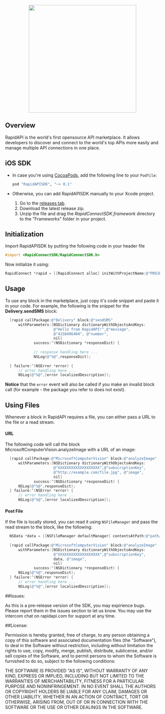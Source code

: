 <p align="center">
  <img src="https://storage.googleapis.com/rapid_connect_static/static/github-header.png" width=350 />
</p>

## Overview
RapidAPI is the world's first opensource API marketplace. It allows developers to discover and connect to the world's top APIs more easily and manage multiple API connections in one place.

## iOS SDK
* In case you're using [CocoaPods](https://cocoapods.org), add the following line to your `Podfile`:

  ```ruby
  pod "RapidAPISDK", "~> 0.1"
  ```
  
* Otherwise, you can add RapidAPISDK manually to your Xcode project.
  1. Go to the [releases tab](https://github.com/RapidSoftwareSolutions/rapidapi-ios-sdk/releases).
  2. Download the latest release zip.
  3. Unzip the file and drag the *RapidConnectSDK.framework* directory to the "Frameworks" folder in your project.  

## Initialization
Import RapidAPISDK by putting the following code in your header file

  ```objective-c
  #import <RapidConnectSDK/RapidConnectSDK.h>
  ```
    
Now initialize it using:
    
  ```objective-c
  RapidConnect *rapid = [[RapidConnect alloc] initWithProjectName:@"PROJECT_NAME" andToken:@"TOKEN"];
  ```
## Usage
To use any block in the marketplace, just copy it's code snippet and paste it in your code. For example, the following is the snippet for the **Delivery.sendSMS** block:

  ```objective-c
    [rapid callPackage:@"Delivery" block:@"sendSMS"
        withParameters:[NSDictionary dictionaryWithObjectsAndKeys:
                        @"Hello from RapidAPI!",@"message",
                        @"4158496404", @"number",
                        nil]
               success:^(NSDictionary *responseDict) {
               
               // response handling here ...
               NSLog(@"%@",responseDict);
               
    } failure:^(NSError *error) {
        // error handling here ...
        NSLog(@"%@",[error localizedDescription]);
  ```


**Notice** that the `error` event will also be called if you make an invalid block call (for example - the package you refer to does not exist).

## Using Files
Whenever a block in RapidAPI requires a file, you can either pass a URL to the file or a read stream.

#### URL
The following code will call the block MicrosoftComputerVision.analyzeImage with a URL of an image:

  ```objective-c    
    [rapid callPackage:@"MicrosoftComputerVision" block:@"analyzeImage"
        withParameters:[NSDictionary dictionaryWithObjectsAndKeys:
                        @"XXXXXXXXXXXXXXXXXXX",@"subscriptionKey",
                        @"http://example.com/file.jpg", @"image",
                        nil]
               success:^(NSDictionary *responseDict) {
        NSLog(@"%@",responseDict);
    } failure:^(NSError *error) {
        // error handling here ...
        NSLog(@"%@",[error localizedDescription]);
  ```

#### Post File
If the file is locally stored, you can read it using `NSFileManager` and pass the read stream to the block, like the following:

  ```objective-c 
    NSData *data = [[NSFileManager defaultManager] contentsAtPath:@"path/to/the/file.jpg"];
    
    [rapid callPackage:@"MicrosoftComputerVision" block:@"analyzeImage"
        withParameters:[NSDictionary dictionaryWithObjectsAndKeys:
                        @"XXXXXXXXXXXXXXXXXXX",@"subscriptionKey",
                        data, @"image",
                        nil]
               success:^(NSDictionary *responseDict) {
        NSLog(@"%@",responseDict);
    } failure:^(NSError *error) {
        // error handling here ...
        NSLog(@"%@",[error localizedDescription]);
  ```
        
##Issues:

As this is a pre-release version of the SDK, you may expirience bugs. Please report them in the issues section to let us know. You may use the intercom chat on rapidapi.com for support at any time.

##License:

Permission is hereby granted, free of charge, to any person obtaining a copy of this software and associated documentation files (the "Software"), to deal in the Software without restriction, including without limitation the rights to use, copy, modify, merge, publish, distribute, sublicense, and/or sell copies of the Software, and to permit persons to whom the Software is furnished to do so, subject to the following conditions:

THE SOFTWARE IS PROVIDED "AS IS", WITHOUT WARRANTY OF ANY KIND, EXPRESS OR IMPLIED, INCLUDING BUT NOT LIMITED TO THE WARRANTIES OF MERCHANTABILITY, FITNESS FOR A PARTICULAR PURPOSE AND NONINFRINGEMENT. IN NO EVENT SHALL THE AUTHORS OR COPYRIGHT HOLDERS BE LIABLE FOR ANY CLAIM, DAMAGES OR OTHER LIABILITY, WHETHER IN AN ACTION OF CONTRACT, TORT OR OTHERWISE, ARISING FROM, OUT OF OR IN CONNECTION WITH THE SOFTWARE OR THE USE OR OTHER DEALINGS IN THE SOFTWARE.
